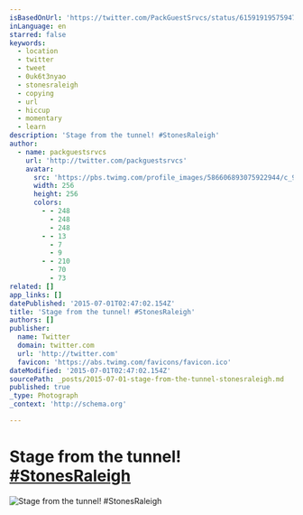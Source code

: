 ```yaml
---
isBasedOnUrl: 'https://twitter.com/PackGuestSrvcs/status/615919195759476736'
inLanguage: en
starred: false
keywords:
  - location
  - twitter
  - tweet
  - 0uk6t3nyao
  - stonesraleigh
  - copying
  - url
  - hiccup
  - momentary
  - learn
description: 'Stage from the tunnel! #StonesRaleigh'
author:
  - name: packguestsrvcs
    url: 'http://twitter.com/packguestsrvcs'
    avatar:
      src: 'https://pbs.twimg.com/profile_images/586606893075922944/c_9NGONJ_400x400.jpg'
      width: 256
      height: 256
      colors:
        - - 248
          - 248
          - 248
        - - 13
          - 7
          - 9
        - - 210
          - 70
          - 73
related: []
app_links: []
datePublished: '2015-07-01T02:47:02.154Z'
title: 'Stage from the tunnel! #StonesRaleigh'
authors: []
publisher:
  name: Twitter
  domain: twitter.com
  url: 'http://twitter.com'
  favicon: 'https://abs.twimg.com/favicons/favicon.ico'
dateModified: '2015-07-01T02:47:02.154Z'
sourcePath: _posts/2015-07-01-stage-from-the-tunnel-stonesraleigh.md
published: true
_type: Photograph
_context: 'http://schema.org'

---
```

# Stage from the tunnel! [\#StonesRaleigh][0]
![Stage from the tunnel&excl; &num;StonesRaleigh](https://pbs.twimg.com/media/CIwvPsNWwAAN4-F.jpg:large)

[0]: https://twitter.com/hashtag/StonesRaleigh?src=hash